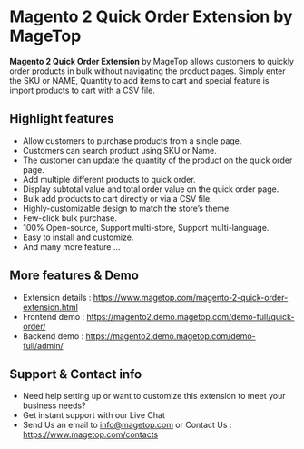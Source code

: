 # Magento 2 Quick Order Extension by MageTop

**Magento 2 Quick Order Extension** by MageTop allows customers to quickly order products in bulk without navigating the product pages. Simply enter the SKU or NAME, Quantity to add items to cart and special feature is import products to cart with a CSV file.

## Highlight features

- Allow customers to purchase products from a single page.
- Customers can search product using SKU or Name.
- The customer can update the quantity of the product on the quick order page.
- Add multiple different products to quick order.
- Display subtotal value and total order value on the quick order page.
- Bulk add products to cart directly or via a CSV file.
- Highly-customizable design to match the store’s theme.
- Few-click bulk purchase.
- 100% Open-source, Support multi-store, Support multi-language.
- Easy to install and customize.
- And many more feature ...

## More features & Demo

- Extension details : https://www.magetop.com/magento-2-quick-order-extension.html
- Frontend demo : https://magento2.demo.magetop.com/demo-full/quick-order/
- Backend demo : https://magento2.demo.magetop.com/demo-full/admin/

## Support & Contact info

- Need help setting up or want to customize this extension to meet your business needs? 
- Get instant support with our Live Chat
- Send Us an email to info@magetop.com or Contact Us : https://www.magetop.com/contacts
